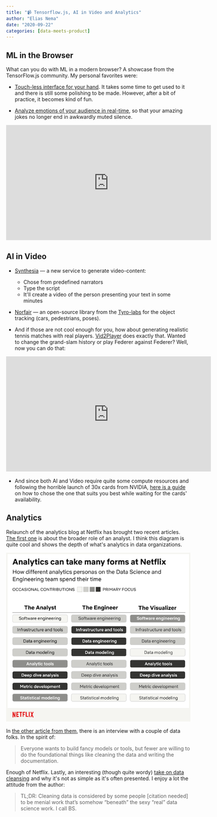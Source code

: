 ```yaml
---
title: "📹 Tensorflow.js, AI in Video and Analytics"
author: "Elias Nema"
date: "2020-09-22"
categories: [data-meets-product]
---
```


## ML in the Browser

What can you do with ML in a modern browser? A showcase from the TensorFlow.js community. My personal favorites were:

* [Touch-less interface for your hand](https://demos.touch-less.dev/). It takes some time to get used to it and there is still some polishing to be made. However, after a bit of practice, it becomes kind of fun.

* [Analyze emotions of your audience in real-time](https://enjoyingthe.show/#explainer), so that your amazing jokes no longer end in awkwardly muted silence.

<iframe width="560" height="315" src="https://www.youtube-nocookie.com/embed/fZ1rzawCPD4?controls=0" frameborder="0" allow="accelerometer; autoplay; clipboard-write; encrypted-media; gyroscope; picture-in-picture" allowfullscreen></iframe>

## AI in Video

* [Synthesia](https://www.synthesia.io/) — a new service to generate video-content:

  * Chose from predefined narrators
  * Type the script
  * It'll create a video of the person presenting your text in some minutes

* [Norfair](https://github.com/tryolabs/norfair) — an open-source library from the [Tyro-labs](https://tryolabs.com/blog/2020/09/10/releasing-norfair-an-open-source-library-for-object-tracking/) for the object tracking (cars, pedestrians, poses).

* And if those are not cool enough for you, how about generating realistic tennis matches with real players. [Vid2Player](https://cs.stanford.edu/~haotianz/research/vid2player/) does exactly that. Wanted to change the grand-slam history or play Federer against Federer? Well, now you can do that:

<iframe width="560" height="315" src="https://www.youtube.com/embed/GnZUIuOzgQc" frameborder="0" allow="accelerometer; autoplay; clipboard-write; encrypted-media; gyroscope; picture-in-picture" allowfullscreen></iframe>

* And since both AI and Video require quite some compute resources and following the horrible launch of 30x cards from NVIDIA, [here is a guide](http://timdettmers.com/2020/09/07/which-gpu-for-deep-learning/) on how to chose the one that suits you best while waiting for the cards' availability.

## Analytics

Relaunch of the analytics blog at Netflix has brought two recent articles. [The first one](https://netflixtechblog.com/analytics-at-netflix-who-we-are-and-what-we-do-7d9c08fe6965?source=rss----2615bd06b42e---4) is about the broader role of an analyst. I think this diagram is quite cool and shows the depth of what's analytics in data organizations.

![analytics-netflix](2020-09-22-analytics-netflix.png)

In [the other article from them](https://netflixtechblog.com/how-our-paths-brought-us-to-data-and-netflix-4eced44a6872?source=rss----2615bd06b42e---4), there is an interview with a couple of data folks. In the spirit of:

> Everyone wants to build fancy models or tools, but fewer are willing to do the foundational things like cleaning the data and writing the documentation.

Enough of Netflix. Lastly, an interesting (though quite wordy) [take on data cleansing](https://counting.substack.com/p/data-cleaning-is-analysis-not-grunt) and why it's not as simple as it's often presented. I enjoy a lot the attitude from the author:

> TL;DR: Cleaning data is considered by some people [citation needed] to be menial work that’s somehow “beneath” the sexy “real” data science work. I call BS.
